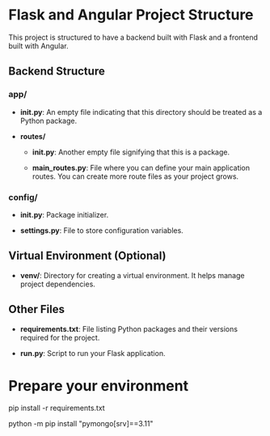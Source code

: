 # Flask and Angular Project Structure

This project is structured to have a backend built with Flask and a frontend built with Angular.

## Backend Structure

### app/

- **__init__.py**: An empty file indicating that this directory should be treated as a Python package.

- **routes/**

  - **__init__.py**: Another empty file signifying that this is a package.

  - **main_routes.py**: File where you can define your main application routes. You can create more route files as your project grows.

### config/

- **__init__.py**: Package initializer.

- **settings.py**: File to store configuration variables.

## Virtual Environment (Optional)

- **venv/**: Directory for creating a virtual environment. It helps manage project dependencies.

## Other Files

- **requirements.txt**: File listing Python packages and their versions required for the project.

- **run.py**: Script to run your Flask application.

# Prepare your environment

pip install -r requirements.txt

python -m pip install "pymongo[srv]==3.11"


